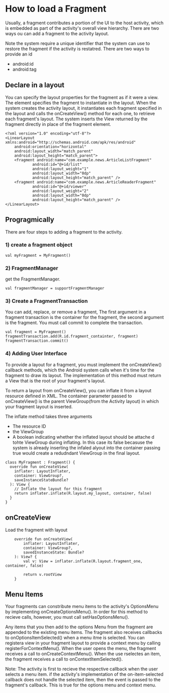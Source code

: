# How to load a Fragment
Usually, a fragment contributes a portion of the UI to the host activity, which is embedded as part of the activity's overall view hierarchy. There are two ways ou can add a fragment to the activity layout. 

Note the system require a unique identifier that the system can use to restore the fragment if the activity is restatred. There are two ways to provide an id
- android:id
- android:tag

## Declare in a layout
You can specify the layout properties for the fragment as if it were a view. The <fragment> element specifies the fragment to instantiate in the layout. When the system creates the activity layout, it instantiates each fragment specified in the layout and calls the onCreateView() method for each one, to retrieve each fragment's layout. The system inserts the View returned by the fragment directly in place of the fragment element. 

```
<?xml version="1.0" encoding="utf-8"?>
<LinearLayout xmlns:android="http://schemas.android.com/apk/res/android"
    android:orientation="horizontal"
    android:layout_width="match_parent"
    android:layout_height="match_parent">
    <fragment android:name="com.example.news.ArticleListFragment"
            android:id="@+id/list"
            android:layout_weight="1"
            android:layout_width="0dp"
            android:layout_height="match_parent" />
    <fragment android:name="com.example.news.ArticleReaderFragment"
            android:id="@+id/viewer"
            android:layout_weight="2"
            android:layout_width="0dp"
            android:layout_height="match_parent" />
</LinearLayout>
```

## Progragmically
There are four steps to adding a fragment to the activity. 

### 1) create a fragment object
```
val myFragment = MyFragment()
```

### 2) FragmentManager
get the FragmentManager. 
```
val fragmentManager = supportFragmentManager
```

### 3) Create a FragmentTransaction
You can add, replace, or remove a fragment, The first argument in a fragment transaction is the container for the fragment, the second argument is the fragment. You must call commit to complete the transaction. 
```
val fragment = MyFragment()
fragmentTransaction.add(R.id.fragment_containter, fragment)
fragmentTransaction.commit()
```

### 4) Adding User Interface
To provide a layout for a fragment, you must implement the onCreateView() callback methods, which the Android system calls when it's time for the fragment to draw its layout. The implementation of this method must return a View that is the root of your fragment's layout. 

To return a layout from onCreateView(), you can inflate it from a layout resource defined in XML. The container parameter passed to onCreateView() is the parent ViewGroup(from the Activity layout) in which your fragment layout is inserted.

The inflate method takes three arguments
- The resource ID
- the ViewGroup
- A boolean indicating whether the inflated layout should be attache d tohte ViewGroup during inflating. In this case its false becasuse the system is already inserting the infaled alyout into the container passing true would create a redudndant ViewGroup in the final layout. 

```
class MyFragment : Fragment() {
  override fun onCreateView(
    inflater: LayoutInflater,
    container: ViewGroup?,
    saveInstanceStateBundle?
  ): View {
    // Inflate the layout for this fragment
    return inflater.inflate(R.layout.my_layout, container, false)
  }
}
```

## onCreateView
Load the fragment with layout

```
    override fun onCreateView(
        inflater: LayoutInflater,
        container: ViewGroup?,
        savedInstanceState: Bundle?
    ): View? {
        val v: View = inflater.inflate(R.layout.fragment_one, container, false)

        return v.rootView
    }
```



## Menu Items
Your fragments can constribute menu items to the activity's OptionsMenu by implementing onCreateOptionsMenu(). In order for this method to recieve calls, however, you must call setHasOptionsMenu(). 

Any items that you then add to the options Menu from the fragment are appended to the existing menu items. The fragment also receives callbacks to onOptionsItemSelected() when a menu itme is selected. You can registera  view in your fragment layout to provide a context menu by calling registerForContextMenu(). When the user opens the menu, the fragment receives a call to onCreateContextMenu(). When the use rselectes an item, the fragment receives a call to onContextItemSelected(). 

Note: The activity is first to recieve the respective callback when the user selects a menu item. if the activity's  implementation of the on-item-selected callback does not handle the selected item, then the event is passed to the fragment's callback. This is true for the options menu and context menu. 


